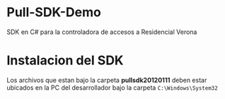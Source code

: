 # Pull-SDK-Demo

SDK en C# para la controladora de accesos a Residencial Verona

# Instalacion del SDK

Los archivos que estan bajo la carpeta **pullsdk20120111** deben estar ubicados en la PC del desarrollador bajo la carpeta `C:\Windows\System32`
